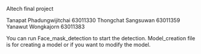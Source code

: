AItech final project 

Tanapat Phadungwijitchai 63011330
Thongchat Sangsuwan 63011359
Yanawut Wongkajorn 63011383

You can run Face_mask_detection to start the detection.
Model_creation file is for creating a model or if you want to modify the model.